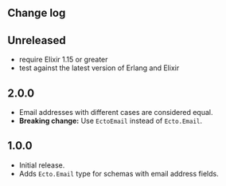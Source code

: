 ## Change log

## Unreleased

- require Elixir 1.15 or greater
- test against the latest version of Erlang and Elixir

## 2.0.0

- Email addresses with different cases are considered equal.
- **Breaking change:** Use `EctoEmail` instead of `Ecto.Email`.

## 1.0.0

- Initial release.
- Adds `Ecto.Email` type for schemas with email address fields.
